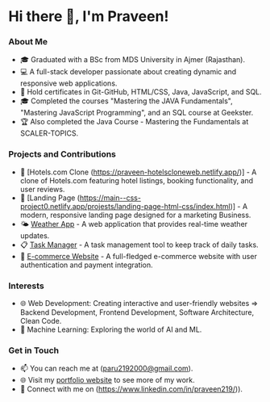 # Hi there 👋, I'm Praveen!

### About Me
- 🎓 Graduated with a BSc from MDS University in Ajmer (Rajasthan).
- 💻 A full-stack developer passionate about creating dynamic and responsive web applications.
- 🔧 Hold certificates in Git-GitHub, HTML/CSS, Java, JavaScript, and SQL.
- 🎓 Completed the courses "Mastering the JAVA Fundamentals", "Mastering JavaScript Programming", and an SQL course at Geekster.
- 🏆 Also completed the Java Course - Mastering the Fundamentals at SCALER-TOPICS.
 
### Projects and Contributions
- 🚀 [Hotels.com Clone (https://praveen-hotelscloneweb.netlify.app/)] - A clone of Hotels.com featuring hotel listings, booking functionality, and user reviews.
- 🌟 [Landing Page (https://main--css-project0.netlify.app/projests/landing-page-html-css/index.html)] - A modern, responsive landing page designed for a marketing Business.
- 🌤️ [Weather App](link-to-project) - A web application that provides real-time weather updates.
- 📋 [Task Manager](link-to-project) - A task management tool to keep track of daily tasks.
- 🛒 [E-commerce Website](link-to-project) - A full-fledged e-commerce website with user authentication and payment integration.

### Interests
- 🌐 Web Development: Creating interactive and user-friendly websites => Backend Development, Frontend Development, Software Architecture, Clean Code.
- 🧠 Machine Learning: Exploring the world of AI and ML.

### Get in Touch
- 📫 You can reach me at (paru2192000@gmail.com).
- 🌐 Visit my [portfolio website](link-to-your-website) to see more of my work.
- 💼 Connect with me on (https://www.linkedin.com/in/praveen219/)).


